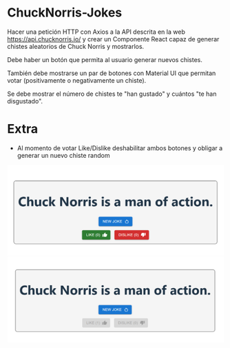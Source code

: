 # ChuckNorris-Jokes

Hacer una petición HTTP con Axios a la API descrita en la web https://api.chucknorris.io/ y crear un Componente React capaz de generar chistes aleatorios de Chuck Norris y mostrarlos.

Debe haber un botón que permita al usuario generar nuevos chistes.

También debe mostrarse un par de botones con Material UI que permitan votar (positivamente o negativamente un chiste).

Se debe mostrar el número de chistes te "han gustado" y cuántos "te han disgustado".

# Extra

- Al momento de votar Like/Dislike deshabilitar ambos botones y obligar a generar un nuevo chiste random

![imagen de chiste random](https://raw.githubusercontent.com/diegoivg98/ChuckNorris-Jokes/master/img1.png)
![votacion del chiste](https://raw.githubusercontent.com/diegoivg98/ChuckNorris-Jokes/master/img2.png)
